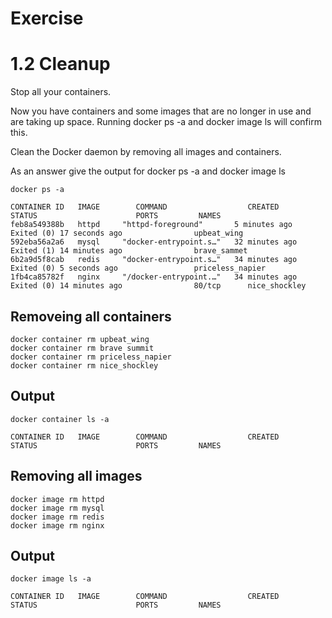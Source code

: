 # Exercise
# 1.2 Cleanup
Stop all your containers.


Now you have containers and some images that are no longer in use and are taking up space. Running docker ps -a and docker image ls will confirm this.

Clean the Docker daemon by removing all images and containers.

As an answer give the output for docker ps -a and docker image ls


```shell
docker ps -a

CONTAINER ID   IMAGE        COMMAND                  CREATED          STATUS                      PORTS         NAMES
feb8a549388b   httpd     "httpd-foreground"       5 minutes ago    Exited (0) 17 seconds ago                upbeat_wing
592eba56a2a6   mysql     "docker-entrypoint.s…"   32 minutes ago   Exited (1) 14 minutes ago                brave_sammet
6b2a9d5f8cab   redis     "docker-entrypoint.s…"   34 minutes ago   Exited (0) 5 seconds ago                 priceless_napier
1fb4ca85782f   nginx     "/docker-entrypoint.…"   34 minutes ago   Exited (0) 14 minutes ago                80/tcp      nice_shockley
```
## Removeing all containers
```shell
docker container rm upbeat_wing
docker container rm brave summit
docker container rm priceless_napier
docker container rm nice_shockley
```
## Output
```
docker container ls -a

CONTAINER ID   IMAGE        COMMAND                  CREATED          STATUS                      PORTS         NAMES

```

## Removing all images
```
docker image rm httpd
docker image rm mysql
docker image rm redis
docker image rm nginx
```
## Output
```
docker image ls -a

CONTAINER ID   IMAGE        COMMAND                  CREATED          STATUS                      PORTS         NAMES
````